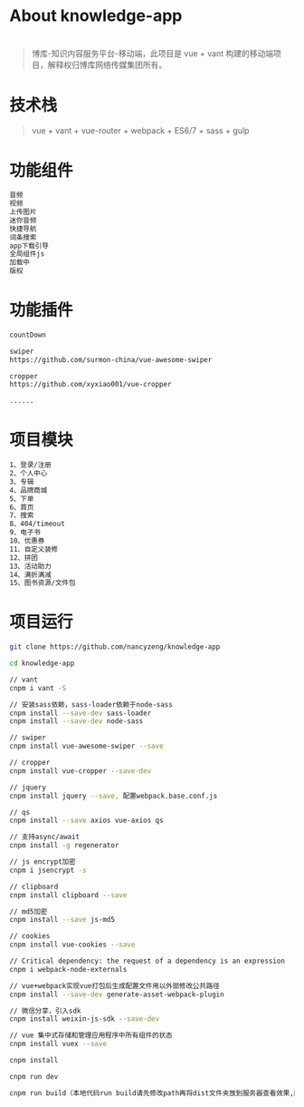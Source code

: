 # About knowledge-app 

# 

> 博库-知识内容服务平台-移动端，此项目是 vue + vant 构建的移动端项目，解释权归博库网络传媒集团所有。

# 技术栈

> vue + vant + vue-router + webpack + ES6/7 + sass + gulp

# 功能组件

``` bash
音频
视频
上传图片
迷你音频
快捷导航
词条搜索
app下载引导
全局组件js
加载中
版权
```

# 功能插件

``` bash
countDown

swiper
https://github.com/surmon-china/vue-awesome-swiper

cropper
https://github.com/xyxiao001/vue-cropper

......
```

# 项目模块

``` bash
1、登录/注册
2、个人中心
3、专辑
4、品牌商城
5、下单
6、首页
7、搜索
8、404/timeout
9、电子书
10、优惠券
11、自定义装修
12、拼团
13、活动助力
14、满折满减
15、图书资源/文件包
```

# 项目运行

``` bash
git clone https://github.com/nancyzeng/knowledge-app

cd knowledge-app

// vant
cnpm i vant -S

// 安装sass依赖，sass-loader依赖于node-sass
cnpm install --save-dev sass-loader
cnpm install --save-dev node-sass

// swiper
cnpm install vue-awesome-swiper --save

// cropper
cnpm install vue-cropper --save-dev

// jquery
cnpm install jquery --save, 配置webpack.base.conf.js

// qs
cnpm install --save axios vue-axios qs 

// 支持async/await
cnpm install -g regenerator

// js encrypt加密
cnpm i jsencrypt -s

// clipboard
cnpm install clipboard --save

// md5加密
cnpm install --save js-md5

// cookies
cnpm install vue-cookies --save

// Critical dependency: the request of a dependency is an expression
cnpm i webpack-node-externals

// vue+webpack实现vue打包后生成配置文件用以外部修改公共路径
cnpm install --save-dev generate-asset-webpack-plugin

// 微信分享，引入sdk
cnpm install weixin-js-sdk --save-dev

// vue 集中式存储和管理应用程序中所有组件的状态
cnpm install vuex --save

cnpm install

cnpm run dev

cnpm run build（本地代码run build请先修改path再将dist文件夹放到服务器查看效果,配置webpack.prod.conf.js - util.js - config/index.js）
```
